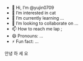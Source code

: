 - 👋 Hi, I’m @yujin0709
- 👀 I’m interested in cat
- 🌱 I’m currently learning ...
- 💞️ I’m looking to collaborate on ...
- 📫 How to reach me lap ;
- 😄 Pronouns: ...
- ⚡ Fun fact: ...

안녕
하
세
요

<!---
yujin0709/yujin0709 is a ✨ special ✨ repository because its `README.md` (this file) appears on your GitHub profile.
You can click the Preview link to take a look at your changes.
--->
